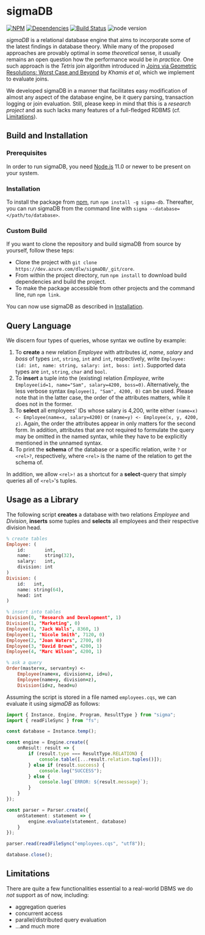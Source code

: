 ﻿# sigmaDB

[![NPM](https://img.shields.io/npm/v/@sigma-db/core)](https://www.npmjs.com/package/@sigma-db/core)
[![Dependencies](https://david-dm.org/dlw93/sigmaDB/status.svg)](https://david-dm.org/dlw93/sigmaDB)
[![Build Status](https://dev.azure.com/dlw/sigmaDB/_apis/build/status/sigmaDB?branchName=master)](https://dev.azure.com/dlw/sigmaDB/_build/latest?definitionId=2&branchName=master)
![node version](https://img.shields.io/node/v/@sigma-db/core)

*sigmaDB* is a relational database engine that aims to incorporate some of the latest findings in database theory.
While many of the proposed approaches are provably optimal in some *theoretical* sense, it usually remains an open question how the performance would be in *practice*.
One such approach is the *Tetris* join algorithm introduced in [Joins via Geometric Resolutions: Worst Case and Beyond](http://doi.org/10.1145/2967101) by *Khamis et al*, which we implement to evaluate joins.

We developed sigmaDB in a manner that facilitates easy modification of almost any aspect of the database engine, be it query parsing, transaction logging or join evaluation.
Still, please keep in mind that this is a *research project* and as such lacks many features of a full-fledged RDBMS (cf. [Limitations](#limitations)).

## Build and Installation

### Prerequisites

In order to run sigmaDB, you need [Node.js](https://nodejs.org) 11.0 or newer to be present on your system.

### Installation

To install the package from [npm](https://www.npmjs.com/), run `npm install -g sigma-db`.
Thereafter, you can run sigmaDB from the command line with `sigma --database=</path/to/database>`.

### Custom Build

If you want to clone the repository and build sigmaDB from source by yourself, follow these teps:

* Clone the project with `git clone https://dev.azure.com/dlw/sigmaDB/_git/core`.
* From within the project directory, run `npm install` to download build dependencies and build the project.
* To make the package accessible from other projects and the command line, run `npm link`.

You can now use sigmaDB as described in [Installation](#installation).

## Query Language

We discern four types of queries, whose syntax we outline by example:

1. To **create** a new relation *Employee* with attributes *id*, *name*, *salary* and *boss* of types `int`, `string`, `int` and `int`, respectively, write `Employee: (id: int, name: string, salary: int, boss: int)`. Supported data types are `int`, `string`, `char` and `bool`.
2. To **insert** a tuple into the (existing) relation *Employee*, write `Employee(id=1, name="Sam", salary=4200, boss=0)`. Alternatively, the less verbose syntax `Employee(1, "Sam", 4200, 0)` can be used. Please note that in the latter case, the order of the attributes matters, while it does not in the former.
3. To **select** all employees' IDs whose salary is 4,200, write either `(name=x) <- Employee(name=x, salary=4200)` or `(name=y) <- Employee(x, y, 4200, z)`. Again, the order the attributes appear in only matters for the second form. In addition, attributes that are not required to formulate the query may be omitted in the named syntax, while they have to be explicitly mentioned in the unnamed syntax.
4. To print the **schema** of the database or a specific relation, write `?` or `<rel>?`, respectively, where `<rel>` is the name of the relation to get the schema of.

In addition, we allow `<rel>!` as a shortcut for a **select**-query that simply queries all of `<rel>`'s tuples.

## Usage as a Library

The following script **creates** a database with two relations *Employee* and *Division*, **inserts** some tuples and **selects** all employees and their respective division head.

```Prolog
% create tables
Employee: (
    id:       int,
    name:     string(32),
    salary:   int,
    division: int
)
Division: (
    id:   int,
    name: string(64),
    head: int
)

% insert into tables
Division(0, "Research and Development", 1)
Division(1, "Marketing", 0)
Employee(0, "Jack Walls", 8360, 1)
Employee(1, "Nicole Smith", 7120, 0)
Employee(2, "Joan Waters", 2700, 0)
Employee(3, "David Brown", 4200, 1)
Employee(4, "Marc Wilson", 4200, 1)

% ask a query
Order(master=x, servant=y) <-
    Employee(name=x, division=z, id=u),
    Employee(name=y, division=z),
    Division(id=z, head=u)
```

Assuming the script is stored in a file named `employees.cqs`, we can evaluate it using *sigmaDB* as follows:

```TypeScript
import { Instance, Engine, Program, ResultType } from "sigma";
import { readFileSync } from "fs";

const database = Instance.temp();

const engine = Engine.create({
    onResult: result => {
        if (result.type === ResultType.RELATION) {
            console.table([...result.relation.tuples()]);
        } else if (result.success) {
            console.log("SUCCESS");
        } else {
            console.log(`ERROR: ${result.message}`);
        }
    }
});

const parser = Parser.create({
    onStatement: statement => {
        engine.evaluate(statement, database)
    }
});

parser.read(readFileSync("employees.cqs", "utf8"));

database.close();
```

## Limitations

There are quite a few functionalities essential to a real-world DBMS we do *not* support as of now, including:

* aggregation queries
* concurrent access
* parallel/distributed query evaluation
* ...and much more
